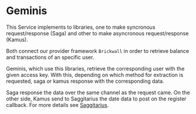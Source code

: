 # Geminis

This Service implements to libraries, one to make syncronous request/response (Saga) and other to make asyncronous request/response (Kamus).

Both connect our provider framework `Brickwall` in order to retrieve balance and transactions of an specific user.

Geminis, which use this libraries, retrieve the corresponding user with the given access key. With this, depending on which method for extraction is requested, saga or kamus response with the corresponding data.

Saga response the data over the same channel as the request came. On the other side, Kamus send to Saggitarius the date data to post on the register callback. For more details see [Saggitarius](https://github.com/Finciero/opendata/saggitarius).
